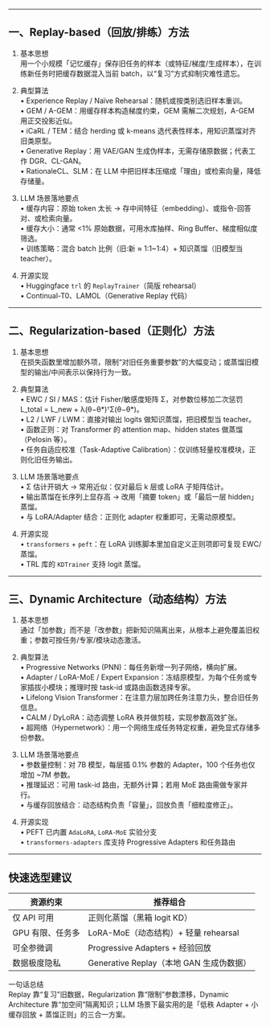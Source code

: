 
----------------------------------

一、Replay-based（回放/排练）方法
----------------------------------

1. 基本思想  
   用一个小规模「记忆缓存」保存旧任务的样本（或特征/梯度/生成样本），在训练新任务时把缓存数据混入当前 batch，以“复习”方式抑制灾难性遗忘。

2. 典型算法  
   • Experience Replay / Naïve Rehearsal：随机或按类别选旧样本重训。  
   • GEM / A-GEM：用缓存样本构造梯度约束，GEM 需解二次规划，A-GEM 用正交投影近似。  
   • iCaRL / TEM：结合 herding 或 k-means 选代表性样本，用知识蒸馏对齐旧类原型。  
   • Generative Replay：用 VAE/GAN 生成伪样本，无需存储原数据；代表工作 DGR、CL-GAN。  
   • RationaleCL、SLM：在 LLM 中把旧样本压缩成「理由」或检索向量，降低存储量。

3. LLM 场景落地要点  
   • 缓存内容：原始 token 太长 → 存中间特征（embedding）、或指令-回答对、或检索向量。  
   • 缓存大小：通常 <1% 原始数据，可用水库抽样、Ring Buffer、梯度相似度筛选。  
   • 训练策略：混合 batch 比例（旧:新 ≈ 1:1~1:4）+ 知识蒸馏（旧模型当 teacher）。

4. 开源实现  
   • Huggingface `trl` 的 `ReplayTrainer`（简版 rehearsal）  
   • Continual-T0、LAMOL（Generative Replay 代码）

----------------------------------

二、Regularization-based（正则化）方法
----------------------------------

1. 基本思想  
   在损失函数里增加额外项，限制“对旧任务重要参数”的大幅变动；或蒸馏旧模型的输出/中间表示以保持行为一致。

2. 典型算法  
   • EWC / SI / MAS：估计 Fisher/敏感度矩阵 Σ，对参数位移加二次惩罚  
     L_total = L_new + λ(θ−θ*)ᵀΣ(θ−θ*)。  
   • L2 / LWF / LWM：直接对输出 logits 做知识蒸馏，把旧模型当 teacher。  
   • 函数正则：对 Transformer 的 attention map、hidden states 做蒸馏（Pelosin 等）。  
   • 任务自适应校准（Task-Adaptive Calibration）：仅训练轻量校准模块，正则化旧任务输出。

3. LLM 场景落地要点  
   • Σ 估计开销大 → 常用近似：仅对最后 k 层或 LoRA 子矩阵估计。  
   • 输出蒸馏在长序列上显存高 → 改用「摘要 token」或「最后一层 hidden」蒸馏。  
   • 与 LoRA/Adapter 结合：正则化 adapter 权重即可，无需动原模型。

4. 开源实现  
   • `transformers` + `peft`：在 LoRA 训练脚本里加自定义正则项即可复现 EWC/蒸馏。  
   • TRL 库的 `KDTrainer` 支持 logit 蒸馏。

----------------------------------

三、Dynamic Architecture（动态结构）方法
----------------------------------

1. 基本思想  
   通过「加参数」而不是「改参数」把新知识隔离出来，从根本上避免覆盖旧权重；参数可按任务/专家/模块动态激活。

2. 典型算法  
   • Progressive Networks (PNN)：每任务新增一列子网络，横向扩展。  
   • Adapter / LoRA-MoE / Expert Expansion：冻结原模型，为每个任务或专家插拔小模块；推理时按 task-id 或路由函数选择专家。  
   • Lifelong Vision Transformer：在注意力层加跨任务注意力头，整合旧任务信息。  
   • CALM / DyLoRA：动态调整 LoRA 秩并做剪枝，实现参数高效扩张。  
   • 超网络（Hypernetwork）：用一个网络生成任务特定权重，避免显式存储多份参数。

3. LLM 场景落地要点  
   • 参数量控制：对 7B 模型，每层插 0.1% 参数的 Adapter，100 个任务也仅增加 ~7M 参数。  
   • 推理延迟：可用 task-id 路由，无额外计算；若用 MoE 路由需做专家并行。  
   • 与缓存回放结合：动态结构负责「容量」，回放负责「细粒度修正」。

4. 开源实现  
   • PEFT 已内置 `AdaLoRA`, `LoRA-MoE` 实验分支  
   • `transformers-adapters` 库支持 Progressive Adapters 和任务路由

----------------------------------

快速选型建议
----------------------------------

| 资源约束 | 推荐组合 |
|---|---|
| 仅 API 可用 | 正则化蒸馏（黑箱 logit KD） |
| GPU 有限、任务多 | LoRA-MoE（动态结构）+ 轻量 rehearsal |
| 可全参微调 | Progressive Adapters + 经验回放 |
| 数据极度隐私 | Generative Replay（本地 GAN 生成伪数据） |

一句话总结  
Replay 靠“复习”旧数据，Regularization 靠“限制”参数漂移，Dynamic Architecture 靠“加空间”隔离知识；LLM 场景下最实用的是「低秩 Adapter + 小缓存回放 + 蒸馏正则」的三合一方案。

